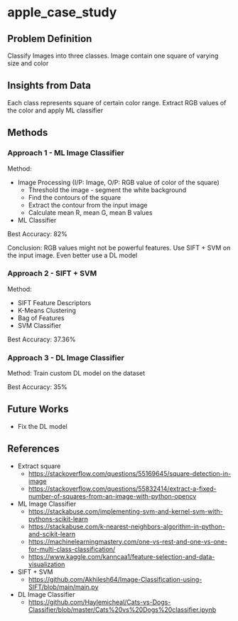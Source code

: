 # apple_case_study

## Problem Definition
Classify Images into three classes. Image contain one square of varying size and color

## Insights from Data
Each class represents square of certain color range. 
Extract RGB values of the color and apply ML classifier

## Methods

### Approach 1 - ML Image Classifier
Method:
* Image Processing (I/P: Image, O/P: RGB value of color of the square)
  * Threshold the image - segment the white background
  * Find the contours of the square
  * Extract the contour from the input image
  * Calculate mean R, mean G, mean B values
* ML Classifier

Best Accuracy: 82%

Conclusion: RGB values might not be powerful features. Use SIFT + SVM on the input image. Even better use a DL model

### Approach 2 - SIFT + SVM
Method:
* SIFT Feature Descriptors
* K-Means Clustering
* Bag of Features
* SVM Classifier

Best Accuracy: 37.36%

### Approach 3 - DL Image Classifier
Method: Train custom DL model on the dataset

Best Accuracy: 35%

## Future Works
* Fix the DL model

## References
* Extract square
  * https://stackoverflow.com/questions/55169645/square-detection-in-image
  * https://stackoverflow.com/questions/55832414/extract-a-fixed-number-of-squares-from-an-image-with-python-opencv 
* ML Image Classifier
  * https://stackabuse.com/implementing-svm-and-kernel-svm-with-pythons-scikit-learn 
  * https://stackabuse.com/k-nearest-neighbors-algorithm-in-python-and-scikit-learn 
  * https://machinelearningmastery.com/one-vs-rest-and-one-vs-one-for-multi-class-classification/ 
  * https://www.kaggle.com/kanncaa1/feature-selection-and-data-visualization 
* SIFT + SVM
  * https://github.com/Akhilesh64/Image-Classification-using-SIFT/blob/main/main.py 
* DL Image Classifier
  * https://github.com/Haylemicheal/Cats-vs-Dogs-Classifier/blob/master/Cats%20vs%20Dogs%20classifier.ipynb 
